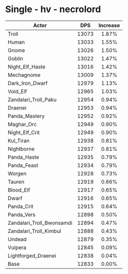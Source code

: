 # Single - hv - necrolord
| Actor | DPS | Increase |
|---|:---:|:---:|
|Troll|13073|1.87%|
|Human|13033|1.55%|
|Gnome|13026|1.50%|
|Goblin|13022|1.47%|
|Night_Elf_Haste|13016|1.42%|
|Mechagnome|13009|1.37%|
|Dark_Iron_Dwarf|12979|1.13%|
|Void_Elf|12965|1.03%|
|Zandalari_Troll_Paku|12954|0.94%|
|Draenei|12953|0.94%|
|Panda_Mastery|12952|0.92%|
|Maghar_Orc|12949|0.90%|
|Night_Elf_Crit|12949|0.90%|
|Kul_Tiran|12938|0.81%|
|Nightborne|12937|0.81%|
|Panda_Haste|12935|0.79%|
|Panda_Feast|12934|0.79%|
|Worgen|12928|0.73%|
|Tauren|12919|0.66%|
|Blood_Elf|12917|0.65%|
|Dwarf|12916|0.65%|
|Panda_Crit|12915|0.64%|
|Panda_Vers|12898|0.50%|
|Zandalari_Troll_Bwonsamdi|12894|0.47%|
|Zandalari_Troll_Kimbul|12888|0.43%|
|Undead|12879|0.35%|
|Vulpera|12845|0.09%|
|Lightforged_Draenei|12838|0.04%|
|Base|12833|0.00%|
